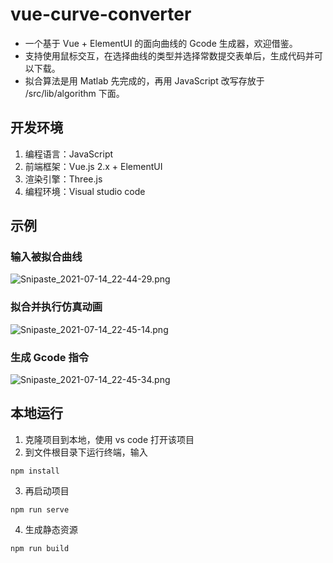 # vue-curve-converter
- 一个基于 Vue + ElementUI 的面向曲线的 Gcode 生成器，欢迎借鉴。<br>
- 支持使用鼠标交互，在选择曲线的类型并选择常数提交表单后，生成代码并可以下载。<br>
- 拟合算法是用 Matlab 先完成的，再用 JavaScript 改写存放于 /src/lib/algorithm 下面。
## 开发环境
1. 编程语言：JavaScript
2. 前端框架：Vue.js 2.x + ElementUI
3. 渲染引擎：Three.js
4. 编程环境：Visual studio code
## 示例
### 输入被拟合曲线
![Snipaste_2021-07-14_22-44-29.png](https://s2.loli.net/2022/09/13/BwDnZpvo7k2JEjh.png)
### 拟合并执行仿真动画
![Snipaste_2021-07-14_22-45-14.png](https://s2.loli.net/2022/09/13/Ba4rCDGm1wuIxTg.png)
### 生成 Gcode 指令
![Snipaste_2021-07-14_22-45-34.png](https://s2.loli.net/2022/09/13/9p1AHRyudONv8jk.png)
## 本地运行
1. 克隆项目到本地，使用 vs code 打开该项目
2. 到文件根目录下运行终端，输入
~~~
npm install
~~~
3. 再启动项目
~~~
npm run serve 
~~~
4. 生成静态资源
~~~
npm run build
~~~
